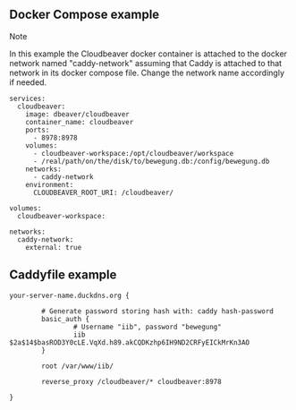 ## Docker Compose example

> [!NOTE]
> In this example the Cloudbeaver docker container is attached to the docker network named "caddy-network" assuming that Caddy is attached to that network in its docker compose file. Change the network name accordingly if needed.

```
services:
  cloudbeaver:
    image: dbeaver/cloudbeaver
    container_name: cloudbeaver
    ports:
      - 8978:8978
    volumes:
      - cloudbeaver-workspace:/opt/cloudbeaver/workspace
      - /real/path/on/the/disk/to/bewegung.db:/config/bewegung.db
    networks:
      - caddy-network
    environment:
      CLOUDBEAVER_ROOT_URI: /cloudbeaver/

volumes:
  cloudbeaver-workspace:

networks:
  caddy-network:
    external: true
```

## Caddyfile example

```
your-server-name.duckdns.org {

        # Generate password storing hash with: caddy hash-password
        basic_auth {
                # Username "iib", password "bewegung"
                iib $2a$14$basROD3Y0cLE.VqXd.h89.akCQDKzhp6IH9ND2CRFyEICkMrKn3AO        
        }

        root /var/www/iib/

        reverse_proxy /cloudbeaver/* cloudbeaver:8978

}
```

